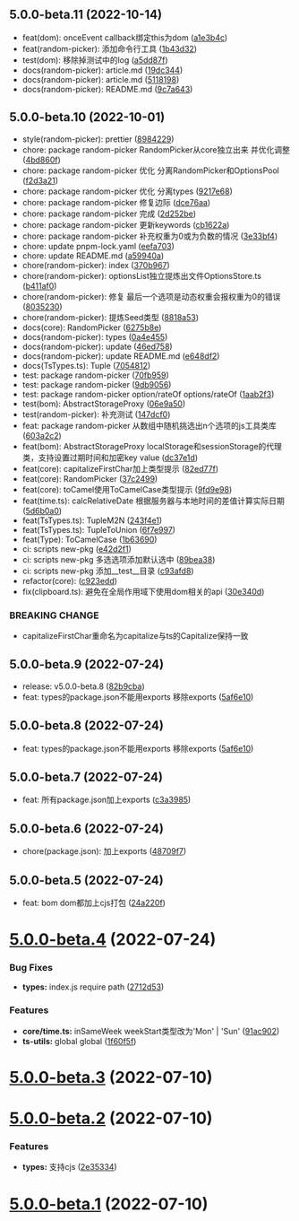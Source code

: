 ## 5.0.0-beta.11 (2022-10-14)

* feat(dom): onceEvent callback绑定this为dom ([a1e3b4c](https://github.com/mengxinssfd/ts-utils/commit/a1e3b4c))
* feat(random-picker): 添加命令行工具 ([1b43d32](https://github.com/mengxinssfd/ts-utils/commit/1b43d32))
* test(dom): 移除掉测试中的log ([a5dd87f](https://github.com/mengxinssfd/ts-utils/commit/a5dd87f))
* docs(random-picker): article.md ([19dc344](https://github.com/mengxinssfd/ts-utils/commit/19dc344))
* docs(random-picker): article.md ([5118198](https://github.com/mengxinssfd/ts-utils/commit/5118198))
* docs(random-picker): README.md ([9c7a643](https://github.com/mengxinssfd/ts-utils/commit/9c7a643))



## 5.0.0-beta.10 (2022-10-01)

* style(random-picker): prettier ([8984229](https://github.com/mengxinssfd/ts-utils/commit/8984229))
* chore: package random-picker RandomPicker从core独立出来 并优化调整 ([4bd860f](https://github.com/mengxinssfd/ts-utils/commit/4bd860f))
* chore: package random-picker 优化 分离RandomPicker和OptionsPool ([f2d3a21](https://github.com/mengxinssfd/ts-utils/commit/f2d3a21))
* chore: package random-picker 优化 分离types ([9217e68](https://github.com/mengxinssfd/ts-utils/commit/9217e68))
* chore: package random-picker 修复边际 ([dce76aa](https://github.com/mengxinssfd/ts-utils/commit/dce76aa))
* chore: package random-picker 完成 ([2d252be](https://github.com/mengxinssfd/ts-utils/commit/2d252be))
* chore: package random-picker 更新keywords ([cb1622a](https://github.com/mengxinssfd/ts-utils/commit/cb1622a))
* chore: package random-picker 补充权重为0或为负数的情况 ([3e33bf4](https://github.com/mengxinssfd/ts-utils/commit/3e33bf4))
* chore: update pnpm-lock.yaml ([eefa703](https://github.com/mengxinssfd/ts-utils/commit/eefa703))
* chore: update README.md ([a59940a](https://github.com/mengxinssfd/ts-utils/commit/a59940a))
* chore(random-picker): index ([370b967](https://github.com/mengxinssfd/ts-utils/commit/370b967))
* chore(random-picker): optionsList独立提炼出文件OptionsStore.ts ([b411af0](https://github.com/mengxinssfd/ts-utils/commit/b411af0))
* chore(random-picker): 修复 最后一个选项是动态权重会报权重为0的错误 ([8035230](https://github.com/mengxinssfd/ts-utils/commit/8035230))
* chore(random-picker): 提炼Seed类型 ([8818a53](https://github.com/mengxinssfd/ts-utils/commit/8818a53))
* docs(core): RandomPicker ([6275b8e](https://github.com/mengxinssfd/ts-utils/commit/6275b8e))
* docs(random-picker): types ([0a4e455](https://github.com/mengxinssfd/ts-utils/commit/0a4e455))
* docs(random-picker): update ([46ed758](https://github.com/mengxinssfd/ts-utils/commit/46ed758))
* docs(random-picker): update README.md ([e648df2](https://github.com/mengxinssfd/ts-utils/commit/e648df2))
* docs(TsTypes.ts): Tuple ([7054812](https://github.com/mengxinssfd/ts-utils/commit/7054812))
* test: package random-picker ([70fb959](https://github.com/mengxinssfd/ts-utils/commit/70fb959))
* test: package random-picker ([9db9056](https://github.com/mengxinssfd/ts-utils/commit/9db9056))
* test: package random-picker option/rateOf options/rateOf ([1aab2f3](https://github.com/mengxinssfd/ts-utils/commit/1aab2f3))
* test(bom): AbstractStorageProxy ([06e9a50](https://github.com/mengxinssfd/ts-utils/commit/06e9a50))
* test(random-picker): 补充测试 ([147dcf0](https://github.com/mengxinssfd/ts-utils/commit/147dcf0))
* feat: package random-picker 从数组中随机挑选出n个选项的js工具类库 ([603a2c2](https://github.com/mengxinssfd/ts-utils/commit/603a2c2))
* feat(bom): AbstractStorageProxy localStorage和sessionStorage的代理类，支持设置过期时间和加密key value ([dc37e1d](https://github.com/mengxinssfd/ts-utils/commit/dc37e1d))
* feat(core): capitalizeFirstChar加上类型提示 ([82ed77f](https://github.com/mengxinssfd/ts-utils/commit/82ed77f))
* feat(core): RandomPicker ([37c2499](https://github.com/mengxinssfd/ts-utils/commit/37c2499))
* feat(core): toCamel使用ToCamelCase类型提示 ([9fd9e98](https://github.com/mengxinssfd/ts-utils/commit/9fd9e98))
* feat(time.ts): calcRelativeDate 根据服务器与本地时间的差值计算实际日期 ([5d6b0a0](https://github.com/mengxinssfd/ts-utils/commit/5d6b0a0))
* feat(TsTypes.ts): TupleM2N ([243f4e1](https://github.com/mengxinssfd/ts-utils/commit/243f4e1))
* feat(TsTypes.ts): TupleToUnion ([6f7e997](https://github.com/mengxinssfd/ts-utils/commit/6f7e997))
* feat(Type): ToCamelCase ([1b63690](https://github.com/mengxinssfd/ts-utils/commit/1b63690))
* ci: scripts new-pkg ([e42d2f1](https://github.com/mengxinssfd/ts-utils/commit/e42d2f1))
* ci: scripts new-pkg 多选选项添加默认选中 ([89bea38](https://github.com/mengxinssfd/ts-utils/commit/89bea38))
* ci: scripts new-pkg 添加__test__目录 ([c93afd8](https://github.com/mengxinssfd/ts-utils/commit/c93afd8))
* refactor(core): ([c923edd](https://github.com/mengxinssfd/ts-utils/commit/c923edd))
* fix(clipboard.ts): 避免在全局作用域下使用dom相关的api ([30e340d](https://github.com/mengxinssfd/ts-utils/commit/30e340d))


### BREAKING CHANGE

* capitalizeFirstChar重命名为capitalize与ts的Capitalize保持一致


## 5.0.0-beta.9 (2022-07-24)

* release: v5.0.0-beta.8 ([82b9cba](https://github.com/mengxinssfd/ts-utils/commit/82b9cba))
* feat: types的package.json不能用exports 移除exports ([5af6e10](https://github.com/mengxinssfd/ts-utils/commit/5af6e10))



## 5.0.0-beta.8 (2022-07-24)

* feat: types的package.json不能用exports 移除exports ([5af6e10](https://github.com/mengxinssfd/ts-utils/commit/5af6e10))



## 5.0.0-beta.7 (2022-07-24)

* feat: 所有package.json加上exports ([c3a3985](https://github.com/mengxinssfd/ts-utils/commit/c3a3985))



## 5.0.0-beta.6 (2022-07-24)

* chore(package.json): 加上exports ([48709f7](https://github.com/mengxinssfd/ts-utils/commit/48709f7))



## 5.0.0-beta.5 (2022-07-24)

* feat: bom dom都加上cjs打包 ([24a220f](https://github.com/mengxinssfd/ts-utils/commit/24a220f))



# [5.0.0-beta.4](https://github.com/mengxinssfd/ts-utils/compare/v5.0.0-beta.3...v5.0.0-beta.4) (2022-07-24)


### Bug Fixes

* **types:** index.js require path ([2712d53](https://github.com/mengxinssfd/ts-utils/commit/2712d530d13981bb3e5ebc019a57088478079a72))


### Features

* **core/time.ts:** inSameWeek weekStart类型改为'Mon' | 'Sun' ([91ac902](https://github.com/mengxinssfd/ts-utils/commit/91ac902c635f75962d104f8b55b1f9d3f309d864))
* **ts-utils:** global global ([1f60f5f](https://github.com/mengxinssfd/ts-utils/commit/1f60f5fd70165034ec181bd860b434869ba29ab8))



# [5.0.0-beta.3](https://github.com/mengxinssfd/ts-utils/compare/v5.0.0-beta.2...v5.0.0-beta.3) (2022-07-10)



# [5.0.0-beta.2](https://github.com/mengxinssfd/ts-utils/compare/v5.0.0-beta.1...v5.0.0-beta.2) (2022-07-10)


### Features

* **types:** 支持cjs ([2e35334](https://github.com/mengxinssfd/ts-utils/commit/2e3533472da3d9e798ef79187a36a2cfc630380d))



# [5.0.0-beta.1](https://github.com/mengxinssfd/ts-utils/compare/v5.0.0-beta.0...v5.0.0-beta.1) (2022-07-10)



